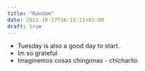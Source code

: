 ```yaml
---
title: "Random"
date: 2021-10-27T16:15:21+02:00
draft: true
---
```


- Tuesday is also a good day to start.
- Im so grateful 
- Imaginemos cosas chingonas - chicharito